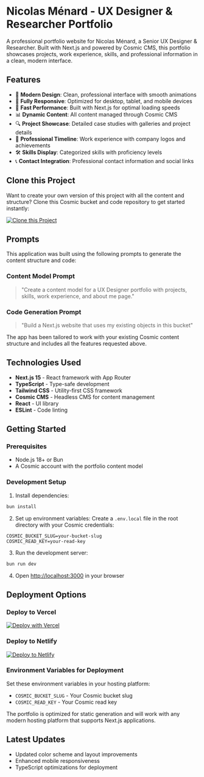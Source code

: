 # Nicolas Ménard - UX Designer & Researcher Portfolio

A professional portfolio website for Nicolas Ménard, a Senior UX Designer & Researcher. Built with Next.js and powered by Cosmic CMS, this portfolio showcases projects, work experience, skills, and professional information in a clean, modern interface.

## Features

- 🎨 **Modern Design**: Clean, professional interface with smooth animations
- 📱 **Fully Responsive**: Optimized for desktop, tablet, and mobile devices
- 🚀 **Fast Performance**: Built with Next.js for optimal loading speeds
- 📊 **Dynamic Content**: All content managed through Cosmic CMS
- 🔍 **Project Showcase**: Detailed case studies with galleries and project details
- 💼 **Professional Timeline**: Work experience with company logos and achievements
- 🛠️ **Skills Display**: Categorized skills with proficiency levels
- 📞 **Contact Integration**: Professional contact information and social links

## Clone this Project

Want to create your own version of this project with all the content and structure? Clone this Cosmic bucket and code repository to get started instantly:

[![Clone this Project](https://img.shields.io/badge/Clone%20this%20Project-29abe2?style=for-the-badge&logo=cosmic&logoColor=white)](https://app.cosmicjs.com/projects/new?clone_bucket=68acbfcc04ea77b1e31e55ea&clone_repository=68ad95471f09167261d58e02)

## Prompts

This application was built using the following prompts to generate the content structure and code:

### Content Model Prompt

> "Create a content model for a UX Designer portfolio with projects, skills, work experience, and about me page."

### Code Generation Prompt

> "Build a Next.js website that uses my existing objects in this bucket"

The app has been tailored to work with your existing Cosmic content structure and includes all the features requested above.

## Technologies Used

- **Next.js 15** - React framework with App Router
- **TypeScript** - Type-safe development
- **Tailwind CSS** - Utility-first CSS framework
- **Cosmic CMS** - Headless CMS for content management
- **React** - UI library
- **ESLint** - Code linting

## Getting Started

### Prerequisites

- Node.js 18+ or Bun
- A Cosmic account with the portfolio content model

### Development Setup

1. Install dependencies:
```bash
bun install
```

2. Set up environment variables:
Create a `.env.local` file in the root directory with your Cosmic credentials:
```env
COSMIC_BUCKET_SLUG=your-bucket-slug
COSMIC_READ_KEY=your-read-key
```

3. Run the development server:
```bash
bun run dev
```

4. Open [http://localhost:3000](http://localhost:3000) in your browser

## Deployment Options

### Deploy to Vercel
[![Deploy with Vercel](https://vercel.com/button)](https://vercel.com/new)

### Deploy to Netlify
[![Deploy to Netlify](https://www.netlify.com/img/deploy/button.svg)](https://app.netlify.com/start)

### Environment Variables for Deployment
Set these environment variables in your hosting platform:

- `COSMIC_BUCKET_SLUG` - Your Cosmic bucket slug
- `COSMIC_READ_KEY` - Your Cosmic read key

The portfolio is optimized for static generation and will work with any modern hosting platform that supports Next.js applications.

## Latest Updates

- Updated color scheme and layout improvements
- Enhanced mobile responsiveness
- TypeScript optimizations for deployment

<!-- README_END -->
